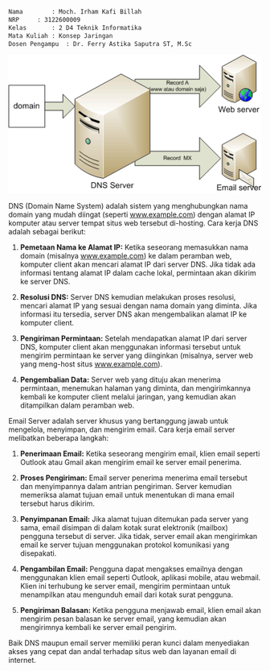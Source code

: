 
    Nama		: Moch. Irham Kafi Billah
    NRP		: 3122600009
    Kelas		: 2 D4 Teknik Informatika
    Mata Kuliah	: Konsep Jaringan
    Dosen Pengampu	: Dr. Ferry Astika Saputra ST, M.Sc

<div align="center">
<img src="./assets/relasi_domain-367.gif">
</div>

DNS (Domain Name System) adalah sistem yang menghubungkan nama domain yang mudah diingat (seperti www.example.com) dengan alamat IP komputer atau server tempat situs web tersebut di-hosting. Cara kerja DNS adalah sebagai berikut:

1. **Pemetaan Nama ke Alamat IP:** Ketika seseorang memasukkan nama domain (misalnya www.example.com) ke dalam peramban web, komputer client akan mencari alamat IP dari server DNS. Jika tidak ada informasi tentang alamat IP dalam cache lokal, permintaan akan dikirim ke server DNS.

2. **Resolusi DNS:** Server DNS kemudian melakukan proses resolusi, mencari alamat IP yang sesuai dengan nama domain yang diminta. Jika informasi itu tersedia, server DNS akan mengembalikan alamat IP ke komputer client.

3. **Pengiriman Permintaan:** Setelah mendapatkan alamat IP dari server DNS, komputer client akan menggunakan informasi tersebut untuk mengirim permintaan ke server yang diinginkan (misalnya, server web yang meng-host situs www.example.com).

4. **Pengembalian Data:** Server web yang dituju akan menerima permintaan, menemukan halaman yang diminta, dan mengirimkannya kembali ke komputer client melalui jaringan, yang kemudian akan ditampilkan dalam peramban web.

Email Server adalah server khusus yang bertanggung jawab untuk mengelola, menyimpan, dan mengirim email. Cara kerja email server melibatkan beberapa langkah:

1. **Penerimaan Email:** Ketika seseorang mengirim email, klien email seperti Outlook atau Gmail akan mengirim email ke server email penerima.

2. **Proses Pengiriman:** Email server penerima menerima email tersebut dan menyimpannya dalam antrian pengiriman. Server kemudian memeriksa alamat tujuan email untuk menentukan di mana email tersebut harus dikirim.

3. **Penyimpanan Email:** Jika alamat tujuan ditemukan pada server yang sama, email disimpan di dalam kotak surat elektronik (mailbox) pengguna tersebut di server. Jika tidak, server email akan mengirimkan email ke server tujuan menggunakan protokol komunikasi yang disepakati.

4. **Pengambilan Email:** Pengguna dapat mengakses emailnya dengan menggunakan klien email seperti Outlook, aplikasi mobile, atau webmail. Klien ini terhubung ke server email, mengirim permintaan untuk menampilkan atau mengunduh email dari kotak surat pengguna.

5. **Pengiriman Balasan:** Ketika pengguna menjawab email, klien email akan mengirim pesan balasan ke server email, yang kemudian akan mengirimnya kembali ke server email pengirim.

Baik DNS maupun email server memiliki peran kunci dalam menyediakan akses yang cepat dan andal terhadap situs web dan layanan email di internet.